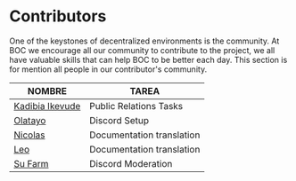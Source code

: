# Contributors

One of the keystones of decentralized environments is the community. At BOC we encourage all our community to contribute to the project, we all have valuable skills that can help BOC to be better each day. This section is for mention all people in our contributor's community.

| NOMBRE        | TAREA                         |
| ----------- | ----------------------------------- |
| [Kadibia Ikevude](https://twitter.com/Mr_kadibia)| Public Relations Tasks|
| [Olatayo](https://twitter.com/AasaTahir) | Discord Setup |
| [Nicolas]() | Documentation translation |
| [Leo]() | Documentation translation |
| [Su Farm]() | Discord Moderation |
